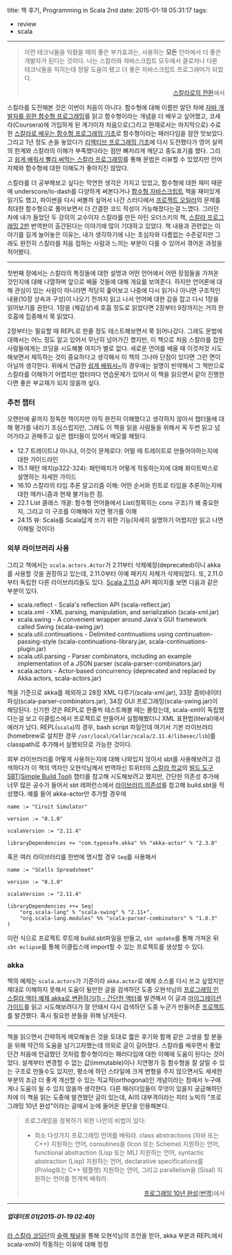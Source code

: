 title: 책 후기, Programming in Scala 2nd
date: 2015-01-18 05:31:17
tags: 
- review
- scala
---

> 이런 테크닉들을 익혔을 때의 좋은 부가효과는, 사용하는 **모든** 언어에서 더 좋은 개발자가 된다는 것이다. 나는 스칼라와 자바스크립트 모두에서 클로저나 다른 테크닉들을 익히는데 정말 도움이 됐고 더 좋은 자바스크립트 프로그래머가 되었다.
> 
> [스칼라로의 전환][transition]에서

스칼라를 도전해본 것은 이번이 처음이 아니다. 함수형에 대해 이름만 알던 차에 [자바 개발자를 위한 함수형 프로그래밍][func-java]를 읽고 함수형이라는 개념을 더 배우고 싶어했고, 코세라(Coursera)에 가입하게 된 계기이자 처음으로(그리고 현재로서는 마지막으로) 수료한 [스칼라로 배우는 함수형 프로그래밍 기초][progfun]로 함수형이라는 패러다임을 잠깐 맛보았다. 그리고 1년 정도 손을 놓았다가 [리액티브 프로그래밍 기초][reactive]에 다시 도전했다가 영어 실력의 한계와 스칼라의 이해가 부족했다라는 점만 뼈저리게 깨닫고 중도포기를 했다. 그리고 [쉽게 배워서 빨리 써먹는 스칼라 프로그래밍][impatient]를 통해 문법은 리뷰할 수 있었지만 언어 자체와 함수형에 대한 이해도가 좋아지진 않았다. 

스칼라를 더 공부해보고 싶다는 막연한 생각은 가지고 있었고, 함수형에 대한 재미 때문에 underscore/lo-dash를 다양하게 써본다거나 [함수형 자바스크립트][func-js] 책을 재미있게 읽기도 했고, 파이썬을 다시 써볼까 싶어서 나간 스터디에서 [프로젝트 오일러][euler]의 문제를 최대한 함수형으로 풀어보면서 더 간결한 코드 작성이 가능해졌다는걸 느꼈다. 그러던 차에 내가 들었던 두 강의의 교수이자 스칼라를 만든 마틴 오더스키의 책, [스칼라 프로그래밍 2판][pis] 번역판이 출간된다는 이야기에 많이 기대하고 있었다. 책 내용과 관련없는 이야기를 길게 늘어놓은 이유는, 내가 생각하기에 나는 초심자와 다름없는 수준같지만 그래도 완전히 스칼라를 처음 접하는 사람과 느끼는 부분이 다를 수 있어서 겪어온 과정을 적어봤다.

---

첫번째 장에서는 스칼라의 특징들에 대한 설명과 어떤 언어에서 어떤 장점들을 가져온 것인지에 대해 나열하며 앞으로 배울 것들에 대해 개요를 보여준다. 하지만 언어론에 대해 관심이 있는 사람이 아니라면 적당히 훑어보고 나중에 다시 읽거나 아니면 구조적인 내용(10장 상속과 구성)이 나오기 전까지 읽고 나서 언어에 대한 감을 잡고 다시 1장을 읽어보기를 권한다. 1장을 (체감상)세 호흡 정도로 읽었다면 2장부터 9장까지는 거의 한 호흡에 집중해서 쭉 읽었다.

2장부터는 필요할 때 REPL로 한줄 정도 테스트해보면서 쭉 읽어나갔다. 그래도 문법에 대해서는 어느 정도 알고 있어서 무난히 넘어가긴 했지만, 이 책으로 처음 스칼라를 접한 사람들에게는 코딩을 시도해볼 여지가 별로 없다. 새로운 언어를 배울 때 이것저것 시도해보면서 체득하는 것이 중요하다고 생각해서 이 책의 그나마 단점이 있다면 그런 면이 아닐까 생각한다. 위에서 언급한 [쉽게 배워서~][impatient]의 경우에는 설명이 빈약해서 그 책만으로 스칼라를 이해하기 어렵지만 챕터마다 연습문제가 있어서 이 책을 읽으면서 같이 진행한다면 좋은 부교재가 되지 않을까 싶다.


### 추천 챕터

오랜만에 끝까지 정독한 책이지만 아직 완전히 이해했다고 생각하지 않아서 챕터들에 대해 평가를 내리기 조심스럽지만, 그래도 이 책을 읽을 사람들을 위해서 꼭 두번 읽고 넘어가라고 권해주고 싶은 챕터들이 있어서 메모를 해뒀다.

- 12.7 트레이트냐 아니냐, 이것이 문제로다: 어떨 때 트레이트로 만들어야하는지에 대한 가이드라인
- 15.1 패턴 매치(p322-324): 패턴매치가 어떻게 작동하는지에 대해 화이트박스로 설명하는 자세한 가이드
- 16.10 스칼라의 타입 추론 알고리즘 이해: 어떤 순서와 힌트로 타입을 추론하는지에 대한 매카니즘과 현재 불가능한 점.
- 22.1 List 클래스 개괄: 함수형 언어들에서 List(정확히는 cons 구조)가 왜 중요한지, 그리고 이 구조를 이해해야 지연 평가를 이해
- 24.15 뷰: Scala를 Scala답게 쓰기 위한 기능(자세히 설명하기 어렵지만 읽고 나면 이해될 것이다)


### 외부 라이브러리 사용

그리고 책에서는 `scala.actors.Actor`가 2.11부터 삭제예정(deprecated)이니 akka를 사용할 것을 권장하고 있는데, 2.11.0부터 아예 패키지 자체가 삭제되었다. 또, 2.11.0부터 독립한 다른 라이브러리들도 있다. [Scala 2.11.0][2.11.0] API 페이지를 보면 다음과 같은 부분이 있다.

- scala.reflect - Scala's reflection API (scala-reflect.jar)
- scala.xml - XML parsing, manipulation, and serialization (scala-xml.jar)
- scala.swing - A convenient wrapper around Java's GUI framework called Swing (scala-swing.jar)
- scala.util.continuations - Delimited continuations using continuation-passing-style (scala-continuations-library.jar, scala-continuations-plugin.jar)
- scala.util.parsing - Parser combinators, including an example implementation of a JSON parser (scala-parser-combinators.jar)
- scala.actors - Actor-based concurrency (deprecated and replaced by Akka actors, scala-actors.jar)

책을 기준으로 akka를 제외하고 28장 XML 다루기(scala-xml.jar), 33장 콤비네이터 파싱(scala-parser-combinators.jar), 34장 GUI 프로그래밍(scala-swing.jar)이 해당된다. 신기한 것은 REPL로 한줄씩 테스트해볼 때는 몰랐는데, scala-xml이 독립했다는걸 보고 이클립스에서 프로젝트로 만들어서 실험해봤더니 XML 표현법(literal)에서 에러가 났다. REPL(`scala`)의 경우, bash script 파일인데 여기서 기본 라이브러리(homebrew로 설치한 경우 `/usr/local/Cellar/scala/2.11.4/libexec/lib`)를 classpath로 추가해서 실행되므로 가능한 것이다.

외부 라이브러리를 어떻게 사용하는지에 대해 나와있지 않아서 sbt를 사용해보려고 검색하다가 이 책의 역자인 오현석님께서 번역하신 트위터의 [스칼라 학교][scalaschool]의 [빌드 도구 SBT(Simple Build Tool)][sbt] 챕터를 참고해 시도해보려고 했지만, 간단한 의존성 추가에 너무 많은 공수가 들어서 sbt 레퍼런스에서 [라이브러리 의존성][dependency]를 참고해 build.sbt을 작성했다. 예를 들어 akka-actor만 추가할 경우에

```
name := "Ciruit Simulator"

version := "0.1.0"

scalaVersion := "2.11.4"

libraryDependencies += "com.typesafe.akka" %% "akka-actor" % "2.3.8"
```

혹은 여러 라이브러리를 한번에 명시할 경우 `Seq`를 사용해서

```
name := "SCells Spreadsheet"

version := "0.1.0"

scalaVersion := "2.11.4"

libraryDependencies ++= Seq(
    "org.scala-lang" % "scala-swing" % "2.11+",
    "org.scala-lang.modules" %% "scala-parser-combinators" % "1.0.3"
)
```

이런 식으로 프로젝트 루트에 build.sbt파일을 만들고, `sbt update`를 통해 가져온 뒤 `sbt eclipse`를 통해 이클립스에 import할 수 있는 프로젝트를 생성할 수 있다.

### akka

책의 예제는 `scala.actors`가 기준이라 `akka.actor`로 예제 소스를 다시 쓰고 싶었지만 제대로 이해하지 못해서 도움이 될만한 글을 검색하던 도중 오현석님의 [프로그래밍 인 스칼라 액터 예제 akka로 변환하기(1) - 간단한 액터][akka-actor]를 발견해서 이 글과 [마이그레이션 가이드][migration]를 읽고 시도해보려다가 잘 안돼서 다시 검색하던 도중 누군가 만들어준 [프로젝트][akka-example]를 발견했다. 혹시 필요한 분들을 위해 남겨둔다.

---

책을 읽으면서 간략하게 메모해놓은 것을 토대로 짧은 후기와 함께 같은 고생을 할 분들을 위해 약간의 도움을 남기고자했는데 의외로 글이 길어졌다. 스칼라를 배우면서 좋았던건 처음에 언급했던 것처럼 함수형이라는 패러다임에 대한 이해에 도움이 된다는 것이었다. 설계부터 변경할 수 없는 값(immutable)이나 지연평가 등 함수형을 잘 살릴 수 있는 구조로 만들수도 있지만, 평소에 하던 스타일에 크게 변형을 주지 않으면서도 세세한 부분의 조금 더 좋게 개선할 수 있는 직교적(orthogonal)인 개념이라는 점에서 누구에게나 도움이 될 수 있지 않을까 생각한다. 다른 패러다임들이 무엇이 있을지 궁금해하던 차에 이 책을 읽는 도중에 발견했던 글이 있는데, AI의 대부격이라는 피터 노빅의 "프로그래밍 10년 완성"이라는 글에서 눈에 들어온 문단을 인용해본다.


> 프로그래밍을 정복하기 위한 나만의 비법이 있다:
> 
> - 최소 다섯가지 프로그래밍 언어를 배워라. class abstractions (자바 또는 C++) 지원하는 언어, coroutines을 (Icon 또는 Scheme) 지원하는 언어, functional abstraction (Lisp 또는 ML) 지원하는 언어, syntactic abstraction (Lisp) 지원하는 언어, declarative specifications를 (Prolog또는 C++ 템플렛) 지원하는 언어, 그리고 parallelism을 (Sisal) 지원하는 언어를 한개씩 배워라.
> 
> [프로그래밍 10년 완성][21days]([번역][21days-kr])에서


---

##### 업데이트 01(2015-01-19 02:40)

[라 스칼라 코딩단][lascala]의 [슬랙 채널][lascala-slack]을 통해 오현석님의 조언을 받아, akka 부분과 REPL에서 scala-xml이 작동하는 이유에 대해 정정


<!-- reference and style -->

[transition]: https://medium.com/@kvnwbbr/transitioning-to-scala-d1818f25b2b7 "Transitioning to Scala"
[func-java]: http://www.hanbit.co.kr/ebook/look.html?isbn=9788979149678 "Functional Programming for Java Developers"
[progfun]: https://www.coursera.org/course/progfun "Functional Programming Principles in Scala"
[reactive]: https://www.coursera.org/course/reactive "Principles of Reactive Programming"
[impatient]: http://www.bjpublic.co.kr/skin12/product_list.php?boardT=v&page_idx=9&goods_data=aWR4PTk2JnN0YXJ0UGFnZT0zNiZsaXN0Tm89NjEmdGFibGU9cmVkX2dvb2RzJnBhZ2VfaWR4PTkmc2VhcmNoX2l0ZW09|| "Scala for the Impatient"
[pis]: http://www.acornpub.co.kr/book/programming-in-scala "Programming in Scala"
[21days]: http://www.norvig.com/21-days.html "Teach Yourself Programming in Ten Years"
[21days-kr]: http://blog.magicboy.net/entry/%ED%94%84%EB%A1%9C%EA%B7%B8%EB%9E%98%EB%B0%8D-10%EB%85%84-%EC%99%84%EC%84%B1
[func-js]: http://hanbit.co.kr/book/look.html?isbn=978-89-6848-079-9 "Functional Javascript"
[euler]: http://euler.synap.co.kr/ "Project Euler"
[2.11.0]: http://www.scala-lang.org/api/2.11.0 "Scala Standard Library 2.11.0"
[scalaschool]: https://twitter.github.io/scala_school/ko/ "Scala School"
[sbt]: https://twitter.github.io/scala_school/ko/sbt.html "Simple Build Tool"
[dependency]: http://www.scala-sbt.org/0.13/tutorial/Library-Dependencies.html "Library dependencies"
[akka-actor]: http://www.enshahar.me/2014/07/akka.html?view=classic
[migration]: http://docs.scala-lang.org/overviews/core/actors-migration-guide.html "The Scala Actors Migration Guide"
[akka-example]: https://github.com/drozzy/parallel-discrete-event-akka
[lascala]: https://groups.google.com/forum/#!forum/scala-korea
[lascala-slack]: https://lascala.slack.com/


<style type="text/css">
blockquote p:first-child { text-align: initial !important; }
blockquote p:last-child { text-align: right; }
</style>

